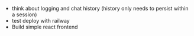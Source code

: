- think about logging and chat history (history only needs to persist within a session)
- test deploy with railway
- Build simple react frontend
